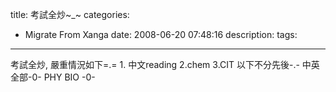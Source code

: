 title: 考試全炒~_~
categories:
  - Migrate From Xanga
date: 2008-06-20 07:48:16
description:
tags:
---

考試全炒, 嚴重情況如下=.=
1\. 中文reading
2.chem
3.CIT
以下不分先後-.-
中英全部-0-
PHY BIO -0-